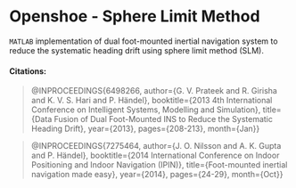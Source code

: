 # Openshoe - Sphere Limit Method
```MATLAB``` implementation of dual foot-mounted inertial navigation system to reduce the systematic heading drift using sphere limit method (SLM).

#### Citations:

> @INPROCEEDINGS{6498266,
> author={G. V. Prateek and R. Girisha and K. V. S. Hari and P. Händel},
> booktitle={2013 4th International Conference on Intelligent Systems, Modelling and Simulation},
> title={Data Fusion of Dual Foot-Mounted INS to Reduce the Systematic Heading Drift},
> year={2013},
> pages={208-213},
> month={Jan}}

> @INPROCEEDINGS{7275464,
> author={J. O. Nilsson and A. K. Gupta and P. Händel},
> booktitle={2014 International Conference on Indoor Positioning and Indoor Navigation (IPIN)},
> title={Foot-mounted inertial navigation made easy},
> year={2014},
> pages={24-29},
> month={Oct}}
